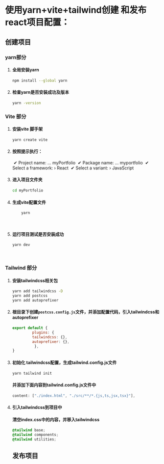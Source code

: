 # 使用yarn+vite+tailwind创建 和发布 react项目配置：



## 创建项目



### yarn部分

1. #### 全局安装yarn

   ```bash
   npm install --global yarn
   ```

2. #### 检查yarn是否安装成功及版本

   ```bash
   yarn -version
   ```
   
   

### Vite 部分

1. #### 安装vite 脚手架

   ```bash
   yarn create vite
   ```

   

2. #### 按照提示执行：

   ​		✔ Project name: … myPortfolio
   ​		✔ Package name: … myportfolio
   ​		✔ Select a framework: › React
   ​		✔ Select a variant: › JavaScript

3. #### 进入项目文件夹

   ```bash
   cd myPortfolio
   ```

   

4. #### 生成vite配置文件

   ```bash
       yarn
   ```

   ​    

5. #### 运行项目测试是否安装成功

   ```bash
   yarn dev
   ```

   

   ​        

### Tailwind 部分

1. #### 安装tailwindcss相关包

   ```bash
   yarn add tailwindcss -D
   yarn add postcss
   yarn add autoprefixer
   ```

   

2. #### 根目录下创建`postcss.config.js`文件，并添加配置代码，引入tailwindcss和autoprefixer

   ```js
   export default {
     		plugins: {
       		tailwindcss: {},
       		autoprefixer: {},
    		 },
   }
   ```

   

3. #### 初始化 tailwindcss配置，生成tailwind.config.js文件

   ```bash
   yarn tailwind init
   ```

   #### 并添加下面内容到tailwind.config.js文件中

   ```js
   content: ["./index.html", "./src/**/*.{js,ts,jsx,tsx}"],
   ```

   

4. #### 引入tailwindcss到项目中

   #### 清空index.css中的内容，并移入tailwindcss

   ```css
   @tailwind base;
   @tailwind components;
   @tailwind utilities;
   ```

   ## 发布项目

   

